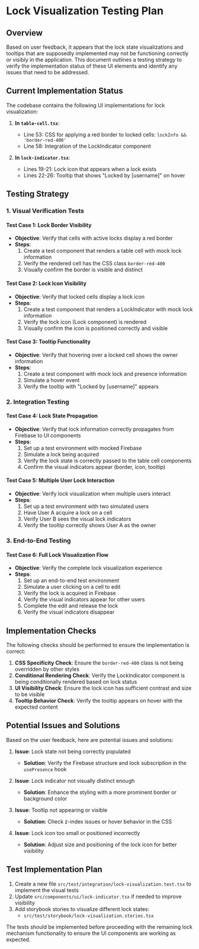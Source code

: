 # Lock Visualization Testing Plan

## Overview

Based on user feedback, it appears that the lock state visualizations and tooltips that are supposedly implemented may not be functioning correctly or visibly in the application. This document outlines a testing strategy to verify the implementation status of these UI elements and identify any issues that need to be addressed.

## Current Implementation Status

The codebase contains the following UI implementations for lock visualization:

1. **In `table-cell.tsx`**:

   - Line 53: CSS for applying a red border to locked cells: `lockInfo && 'border-red-400'`
   - Line 58: Integration of the LockIndicator component

2. **In `lock-indicator.tsx`**:
   - Lines 19-21: Lock icon that appears when a lock exists
   - Lines 22-26: Tooltip that shows "Locked by [username]" on hover

## Testing Strategy

### 1. Visual Verification Tests

#### Test Case 1: Lock Border Visibility

- **Objective**: Verify that cells with active locks display a red border
- **Steps**:
  1. Create a test component that renders a table cell with mock lock information
  2. Verify the rendered cell has the CSS class `border-red-400`
  3. Visually confirm the border is visible and distinct

#### Test Case 2: Lock Icon Visibility

- **Objective**: Verify that locked cells display a lock icon
- **Steps**:
  1. Create a test component that renders a LockIndicator with mock lock information
  2. Verify the lock icon (Lock component) is rendered
  3. Visually confirm the icon is positioned correctly and visible

#### Test Case 3: Tooltip Functionality

- **Objective**: Verify that hovering over a locked cell shows the owner information
- **Steps**:
  1. Create a test component with mock lock and presence information
  2. Simulate a hover event
  3. Verify the tooltip with "Locked by [username]" appears

### 2. Integration Testing

#### Test Case 4: Lock State Propagation

- **Objective**: Verify that lock information correctly propagates from Firebase to UI components
- **Steps**:
  1. Set up a test environment with mocked Firebase
  2. Simulate a lock being acquired
  3. Verify the lock state is correctly passed to the table cell components
  4. Confirm the visual indicators appear (border, icon, tooltip)

#### Test Case 5: Multiple User Lock Interaction

- **Objective**: Verify lock visualization when multiple users interact
- **Steps**:
  1. Set up a test environment with two simulated users
  2. Have User A acquire a lock on a cell
  3. Verify User B sees the visual lock indicators
  4. Verify the tooltip correctly shows User A as the owner

### 3. End-to-End Testing

#### Test Case 6: Full Lock Visualization Flow

- **Objective**: Verify the complete lock visualization experience
- **Steps**:
  1. Set up an end-to-end test environment
  2. Simulate a user clicking on a cell to edit
  3. Verify the lock is acquired in Firebase
  4. Verify the visual indicators appear for other users
  5. Complete the edit and release the lock
  6. Verify the visual indicators disappear

## Implementation Checks

The following checks should be performed to ensure the implementation is correct:

1. **CSS Specificity Check**: Ensure the `border-red-400` class is not being overridden by other styles
2. **Conditional Rendering Check**: Verify the LockIndicator component is being conditionally rendered based on lock status
3. **UI Visibility Check**: Ensure the lock icon has sufficient contrast and size to be visible
4. **Tooltip Behavior Check**: Verify the tooltip appears on hover with the expected content

## Potential Issues and Solutions

Based on the user feedback, here are potential issues and solutions:

1. **Issue**: Lock state not being correctly populated

   - **Solution**: Verify the Firebase structure and lock subscription in the `usePresence` hook

2. **Issue**: Lock indicator not visually distinct enough

   - **Solution**: Enhance the styling with a more prominent border or background color

3. **Issue**: Tooltip not appearing or visible

   - **Solution**: Check z-index issues or hover behavior in the CSS

4. **Issue**: Lock icon too small or positioned incorrectly
   - **Solution**: Adjust size and positioning of the lock icon for better visibility

## Test Implementation Plan

1. Create a new file `src/test/integration/lock-visualization.test.tsx` to implement the visual tests
2. Update `src/components/ui/lock-indicator.tsx` if needed to improve visibility
3. Add storybook stories to visualize different lock states:
   - `src/test/storybook/lock-visualization.stories.tsx`

The tests should be implemented before proceeding with the remaining lock mechanism functionality to ensure the UI components are working as expected.
